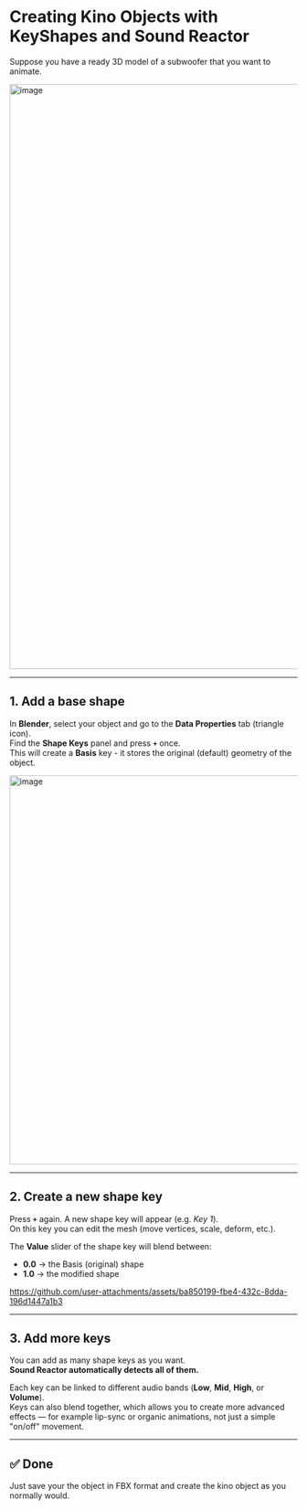 # Creating Kino Objects with KeyShapes and Sound Reactor

Suppose you have a ready 3D model of a subwoofer that you want to animate.

<img width="1919" height="1024" alt="image" src="https://github.com/user-attachments/assets/ab65ef17-6e3d-426d-b641-e8714a65fc03" />


---

## 1. Add a base shape
In **Blender**, select your object and go to the **Data Properties** tab (triangle icon).  
Find the **Shape Keys** panel and press **`+`** once.  
This will create a **Basis** key - it stores the original (default) geometry of the object.

<img width="1078" height="681" alt="image" src="https://github.com/user-attachments/assets/a6f57e9d-7fc6-456d-9f7a-d953334bf2b1" />


---

## 2. Create a new shape key
Press **`+`** again. A new shape key will appear (e.g. *Key 1*).  
On this key you can edit the mesh (move vertices, scale, deform, etc.).  

The **Value** slider of the shape key will blend between:
- **0.0** → the Basis (original) shape
- **1.0** → the modified shape


https://github.com/user-attachments/assets/ba850199-fbe4-432c-8dda-196d1447a1b3


---

## 3. Add more keys
You can add as many shape keys as you want.  
**Sound Reactor automatically detects all of them.**  

Each key can be linked to different audio bands (**Low**, **Mid**, **High**, or **Volume**).  
Keys can also blend together, which allows you to create more advanced effects — for example lip-sync or organic animations, not just a simple "on/off" movement.  

---

## ✅ Done
Just save your the object in FBX format and create the kino object as you normally would.

